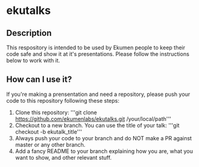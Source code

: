 # ekutalks

## Description

This respository is intended to be used by Ekumen people to keep their code safe and show it at it's presentations. Please follow the instructions below to work with it.

## How can I use it?

If you're making a prensentation and need a repository, please push your code to this repository following these steps:

1. Clone this repository: '''git clone https://github.com/ekumenlabs/ekutalks.git /your/local/path'''
2. Checkout to a new branch. You can use the title of your talk: '''git checkout -b ekutalk_title'''
3. Always push your code to your branch and do NOT make a PR against master or any other branch.
4. Add a fancy README to your branch explaining how you are, what you want to show, and other relevant stuff.
